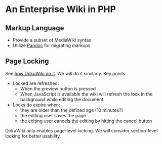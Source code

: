An Enterprise Wiki in PHP
==========================

Markup Language
----------------
- Provide a subset of MediaWiki syntax
- Utilize [Pandoc](http://johnmacfarlane.net/pandoc/) for migrating markups

Page Locking
-------------
See [how DokuWiki do it](http://www.dokuwiki.org/locking). We will do it similarly. 
Key points: 

- Locked are refreshed:
  - When the preview button is pressed
  - When JavaScript is available the wiki will refresh the lock in the background while editing the document
- Locks do expire when:
  - they are older than the defined age (10 minutes?)
  - the editing user saves the page
  - the editing user cancels the editing by hitting the cancel button

DokuWiki only enables page-level locking. We will consider section-level locking for better usability. 

